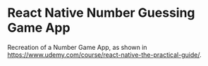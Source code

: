 # React Native Number Guessing Game App

Recreation of a Number Game App, as shown in https://www.udemy.com/course/react-native-the-practical-guide/.
